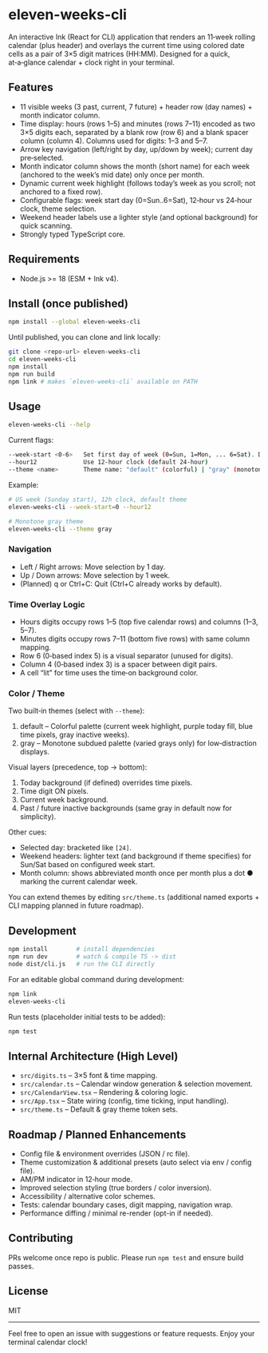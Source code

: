 # eleven-weeks-cli

An interactive Ink (React for CLI) application that renders an 11‑week rolling calendar (plus header) and overlays the current time using colored date cells as a pair of 3×5 digit matrices (HH:MM). Designed for a quick, at‑a‑glance calendar + clock right in your terminal.

## Features

- 11 visible weeks (3 past, current, 7 future) + header row (day names) + month indicator column.
- Time display: hours (rows 1–5) and minutes (rows 7–11) encoded as two 3×5 digits each, separated by a blank row (row 6) and a blank spacer column (column 4). Columns used for digits: 1–3 and 5–7.
- Arrow key navigation (left/right by day, up/down by week); current day pre‑selected.
- Month indicator column shows the month (short name) for each week (anchored to the week’s mid date) only once per month.
- Dynamic current week highlight (follows today’s week as you scroll; not anchored to a fixed row).
- Configurable flags: week start day (0=Sun..6=Sat), 12‑hour vs 24‑hour clock, theme selection.
- Weekend header labels use a lighter style (and optional background) for quick scanning.
- Strongly typed TypeScript core.

## Requirements

- Node.js >= 18 (ESM + Ink v4).

## Install (once published)

```bash
npm install --global eleven-weeks-cli
```

Until published, you can clone and link locally:

```bash
git clone <repo-url> eleven-weeks-cli
cd eleven-weeks-cli
npm install
npm run build
npm link # makes `eleven-weeks-cli` available on PATH
```

## Usage

```bash
eleven-weeks-cli --help
```

Current flags:

```bash
--week-start <0-6>   Set first day of week (0=Sun, 1=Mon, ... 6=Sat). Default: 1 (Monday)
--hour12             Use 12-hour clock (default 24-hour)
--theme <name>       Theme name: "default" (colorful) | "gray" (monotone). Default: default
```

Example:

```bash
# US week (Sunday start), 12h clock, default theme
eleven-weeks-cli --week-start=0 --hour12

# Monotone gray theme
eleven-weeks-cli --theme gray
```

### Navigation

- Left / Right arrows: Move selection by 1 day.
- Up / Down arrows: Move selection by 1 week.
- (Planned) q or Ctrl+C: Quit (Ctrl+C already works by default).

### Time Overlay Logic

- Hours digits occupy rows 1–5 (top five calendar rows) and columns (1–3, 5–7).
- Minutes digits occupy rows 7–11 (bottom five rows) with same column mapping.
- Row 6 (0‑based index 5) is a visual separator (unused for digits).
- Column 4 (0‑based index 3) is a spacer between digit pairs.
- A cell “lit” for time uses the time‑on background color.

### Color / Theme

Two built‑in themes (select with `--theme`):

1. default – Colorful palette (current week highlight, purple today fill, blue time pixels, gray inactive weeks).
2. gray – Monotone subdued palette (varied grays only) for low‑distraction displays.

Visual layers (precedence, top → bottom):

1. Today background (if defined) overrides time pixels.
2. Time digit ON pixels.
3. Current week background.
4. Past / future inactive backgrounds (same gray in default now for simplicity).

Other cues:

- Selected day: bracketed like `[24]`.
- Weekend headers: lighter text (and background if theme specifies) for Sun/Sat based on configured week start.
- Month column: shows abbreviated month once per month plus a dot ● marking the current calendar week.

You can extend themes by editing `src/theme.ts` (additional named exports + CLI mapping planned in future roadmap).

## Development

```bash
npm install        # install dependencies
npm run dev        # watch & compile TS -> dist
node dist/cli.js   # run the CLI directly
```

For an editable global command during development:

```bash
npm link
eleven-weeks-cli
```

Run tests (placeholder initial tests to be added):

```bash
npm test
```

## Internal Architecture (High Level)

- `src/digits.ts` – 3×5 font & time mapping.
- `src/calendar.ts` – Calendar window generation & selection movement.
- `src/CalendarView.tsx` – Rendering & coloring logic.
- `src/App.tsx` – State wiring (config, time ticking, input handling).
- `src/theme.ts` – Default & gray theme token sets.

## Roadmap / Planned Enhancements

- Config file & environment overrides (JSON / rc file).
- Theme customization & additional presets (auto select via env / config file).
- AM/PM indicator in 12‑hour mode.
- Improved selection styling (true borders / color inversion).
- Accessibility / alternative color schemes.
- Tests: calendar boundary cases, digit mapping, navigation wrap.
- Performance diffing / minimal re-render (opt-in if needed).

## Contributing

PRs welcome once repo is public. Please run `npm test` and ensure build passes.

## License

MIT

---

Feel free to open an issue with suggestions or feature requests. Enjoy your terminal calendar clock!
